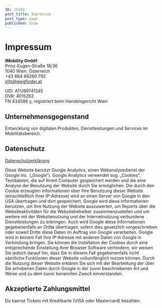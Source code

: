```yaml
---
ID: 25192
post_title: Impressum
post_type: page
published: true
---
```

<h1>Impressum</h1>

<strong>iMobility GmbH</strong><br>
Prinz-Eugen-Straße 18/36<br>
1040 Wien, Österreich<br>
+43 664 88260 792<br>
info@wegfinder.at

UID: ATU69741345<br>
DVR: 4015262<br>
FN 434586 y, registriert beim Handelsgericht Wien


<h2>Unternehmensgegenstand</h2>

Entwicklung von digitalen Produkten, Dienstleistungen und Services im Mobilitätsbereich.


<h2>Datenschutz</h2>

<a href="https://wegfinder.at/datenschutz">Datenschutzerklärung</a>

Diese Website benutzt Google Analytics, einen Webanalysedienst der Google Inc. („Google“). Google Analytics verwendet sog. „Cookies“, Textdateien, die auf Ihrem Computer gespeichert werden und die eine Analyse der Benutzung der Website durch Sie ermöglichen. Die durch den Cookie erzeugten Informationen über Ihre Benutzung dieser Website (einschließlich Ihrer IP-Adresse) wird an einen Server von Google in den USA übertragen und dort gespeichert. Google wird diese Informationen benutzen, um Ihre Nutzung der Website auszuwerten, um Reports über die Websiteaktivitäten für die Websitebetreiber zusammenzustellen und um weitere mit der Websitenutzung und der Internetnutzung verbundene Dienstleistungen zu erbringen. Auch wird Google diese Informationen gegebenenfalls an Dritte übertragen, sofern dies gesetzlich vorgeschrieben oder soweit Dritte diese Daten im Auftrag von Google verarbeiten. Google wird in keinem Fall Ihre IP-Adresse mit anderen Daten von Google in Verbindung bringen. Sie können die Installation der Cookies durch eine entsprechende Einstellung Ihrer Browser Software verhindern; wir weisen Sie jedoch darauf hin, dass Sie in diesem Fall gegebenenfalls nicht sämtliche Funktionen dieser Website vollumfänglich nutzen können. Durch die Nutzung dieser Website erklären Sie sich mit der Bearbeitung der über Sie erhobenen Daten durch Google in der zuvor beschriebenen Art und Weise und zu dem zuvor benannten Zweck einverstanden.


<h2>Akzeptierte Zahlungsmittel</h2>

Du kannst Tickets mit Kreditkarte (VISA oder Mastercard) bezahlen.

